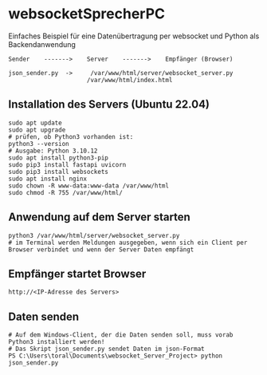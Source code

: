 # websocketSprecherPC
Einfaches Beispiel für eine Datenübertragung per websocket und Python als Backendanwendung
```
Sender    ------->    Server    ------->    Empfänger (Browser)
 
json_sender.py  ->     /var/www/html/server/websocket_server.py
                      /var/www/html/index.html
```
## Installation des Servers (Ubuntu 22.04)
```
sudo apt update
sudo apt upgrade
# prüfen, ob Python3 vorhanden ist:
python3 --version
# Ausgabe: Python 3.10.12
sudo apt install python3-pip
sudo pip3 install fastapi uvicorn
sudo pip3 install websockets
sudo apt install nginx
sudo chown -R www-data:www-data /var/www/html
sudo chmod -R 755 /var/www/html/
```
## Anwendung auf dem Server starten
```
python3 /var/www/html/server/websocket_server.py
# im Terminal werden Meldungen ausgegeben, wenn sich ein Client per Browser verbindet und wenn der Server Daten empfängt
```
## Empfänger startet Browser
```
http://<IP-Adresse des Servers>
```
## Daten senden
```
# Auf dem Windows-Client, der die Daten senden soll, muss vorab Python3 installiert werden!
# Das Skript json_sender.py sendet Daten im json-Format
PS C:\Users\toral\Documents\websocket_Server_Project> python json_sender.py
```




